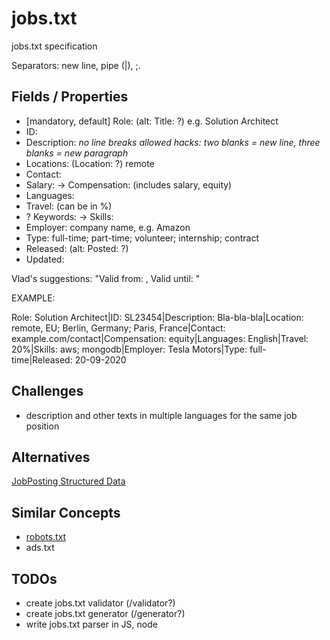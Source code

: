 # jobs.txt

jobs.txt specification

Separators: new line, pipe (|), ;.

## Fields / Properties

- [mandatory, default] Role: (alt: Title: ?) e.g. Solution Architect
- ID: 
- Description: *no line breaks allowed* *hacks: two blanks = new line, three blanks = new paragraph*
- Locations: (Location: ?) remote
- Contact: 
- Salary: -> Compensation: (includes salary, equity)
- Languages: 
- Travel: (can be in %)
- ? Keywords: -> Skills: 
- Employer: company name, e.g. Amazon
- Type: full-time; part-time; volunteer; internship; contract
- Released: (alt: Posted: ?)
- Updated: 

Vlad's suggestions: "Valid from: , Valid until: "

EXAMPLE:

Role: Solution Architect|ID: SL23454|Description: Bla-bla-bla|Location: remote, EU; Berlin, Germany; Paris, France|Contact: example.com/contact|Compensation: equity|Languages: English|Travel: 20%|Skills: aws; mongodb|Employer: Tesla Motors|Type: full-time|Released: 20-09-2020


## Challenges

- description and other texts in multiple languages for the same job position

## Alternatives

[JobPosting Structured Data](https://developers.google.com/search/docs/data-types/job-posting)

## Similar Concepts

- [robots.txt](https://www.robotstxt.org/)
- ads.txt

## TODOs

- create jobs.txt validator (/validator?)
- create jobs.txt generator (/generator?)
- write jobs.txt parser in JS, node
